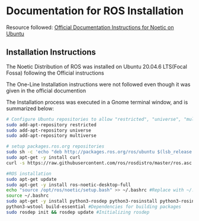 # Documentation for ROS Installation

Resource followed: [Official Documentation Instructions for Noetic on Ubuntu](http://wiki.ros.org/noetic/Installation/Ubuntu)

## Installation Instructions

The Noetic Distribution of ROS was installed on Ubuntu 20.04.6 LTS(Focal Fossa) following the Official instructions

The One-Line Installation instructions were not followed even though it was given in the official documention

The Installation process was executed in a Gnome terminal window, and is summarized below:

```bash
# Configure Ubuntu repositories to allow "restricted", "universe", "multiverse"
sudo add-apt-repository restricted
sudo add-apt-repository universe
sudo add-apt-repository multiverse

# setup packages.ros.org repositories
sudo sh -c 'echo "deb http://packages.ros.org/ros/ubuntu $(lsb_release -sc) main" > /etc/apt/sources.list.d/ros-latest.list'
sudo apt-get -y install curl
curl -s https://raw.githubusercontent.com/ros/rosdistro/master/ros.asc | sudo apt-key add -

#ROS installation
sudo apt-get update
sudo apt-get -y install ros-noetic-desktop-full
echo "source /opt/ros/noetic/setup.bash" >> ~/.bashrc #Replace with ~/.zshrc if you use zsh instead of bash
source ~/.bashrc
sudo apt-get -y install python3-rosdep python3-rosinstall python3-rosinstall-generator \
python3-wstool build-essential #Dependencies for building packages
sudo rosdep init && rosdep update #Initializing rosdep
```
